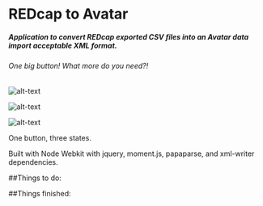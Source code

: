 # REDcap to Avatar

##### Application to convert REDcap exported CSV files into an Avatar data import acceptable XML format.

###### One big button! What more do you need?!

![alt-text](https://raw.githubusercontent.com/JimmySticks2001/redcap_to_avatar/for_github/1.PNG)

![alt-text](https://raw.githubusercontent.com/JimmySticks2001/redcap_to_avatar/for_github/2.PNG)

![alt-text](https://raw.githubusercontent.com/JimmySticks2001/redcap_to_avatar/for_github/3.PNG)

One button, three states.

Built with Node Webkit with jquery, moment.js, papaparse, and xml-writer dependencies. 


##Things to do:

##Things finished:
